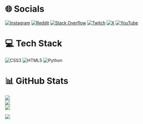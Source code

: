 
# 🌐 Socials
[![Instagram](https://img.shields.io/badge/Instagram-%23E4405F.svg?logo=Instagram&logoColor=white)](https://instagram.com/Tacordack) [![Reddit](https://img.shields.io/badge/Reddit-%23FF4500.svg?logo=Reddit&logoColor=white)](https://reddit.com/user/Tacordack) [![Stack Overflow](https://img.shields.io/badge/-Stackoverflow-FE7A16?logo=stack-overflow&logoColor=white)](https://stackoverflow.com/users/Tacordack) [![Twitch](https://img.shields.io/badge/Twitch-%239146FF.svg?logo=Twitch&logoColor=white)](https://twitch.tv/Tacordack) [![X](https://img.shields.io/badge/X-black.svg?logo=X&logoColor=white)](https://x.com/Tacordack) [![YouTube](https://img.shields.io/badge/YouTube-%23FF0000.svg?logo=YouTube&logoColor=white)](https://youtube.com/@Tacordack) 

# 💻 Tech Stack
![CSS3](https://img.shields.io/badge/css3-%231572B6.svg?style=for-the-badge&logo=css3&logoColor=white) ![HTML5](https://img.shields.io/badge/html5-%23E34F26.svg?style=for-the-badge&logo=html5&logoColor=white) ![Python](https://img.shields.io/badge/python-3670A0?style=for-the-badge&logo=python&logoColor=ffdd54)
# 📊 GitHub Stats
![](https://github-readme-stats.vercel.app/api?username=Tacordack&theme=discord_old_blurple&hide_border=false&include_all_commits=false&count_private=false)<br/>
![](https://github-readme-streak-stats.herokuapp.com/?user=Tacordack&theme=discord_old_blurple&hide_border=false)<br/>
![](https://github-readme-stats.vercel.app/api/top-langs/?username=Tacordack&theme=discord_old_blurple&hide_border=false&include_all_commits=false&count_private=false&layout=compact)

[![](https://visitcount.itsvg.in/api?id=Tacordack&icon=0&color=0)](https://visitcount.itsvg.in)
